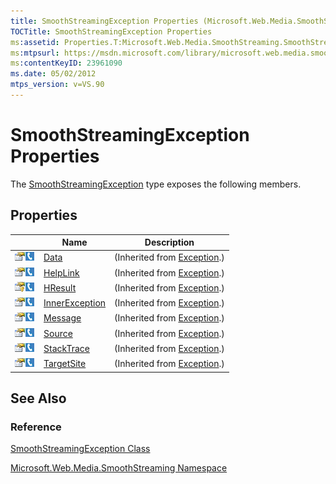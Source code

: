 ```yaml
---
title: SmoothStreamingException Properties (Microsoft.Web.Media.SmoothStreaming)
TOCTitle: SmoothStreamingException Properties
ms:assetid: Properties.T:Microsoft.Web.Media.SmoothStreaming.SmoothStreamingException
ms:mtpsurl: https://msdn.microsoft.com/library/microsoft.web.media.smoothstreaming.smoothstreamingexception_properties(v=VS.90)
ms:contentKeyID: 23961090
ms.date: 05/02/2012
mtps_version: v=VS.90
---
```


# SmoothStreamingException Properties

The [SmoothStreamingException](smoothstreamingexception-class-microsoft-web-media-smoothstreaming_1.md) type exposes the following members.

## Properties

||Name|Description|
|--- |--- |--- |
|![Public property](images/Ff728140.pubproperty(en-us,VS.90).gif "Public property")![Supported by Silverlight for Windows Phone](images/Ff728140.slMobile(en-us,VS.90).gif "Supported by Silverlight for Windows Phone")|[Data](https://msdn.microsoft.com/library/2wyfbc48)|(Inherited from [Exception](https://msdn.microsoft.com/library/c18k6c59).)|
|![Public property](images/Ff728140.pubproperty(en-us,VS.90).gif "Public property")![Supported by Silverlight for Windows Phone](images/Ff728140.slMobile(en-us,VS.90).gif "Supported by Silverlight for Windows Phone")|[HelpLink](https://msdn.microsoft.com/library/71tawy4s)|(Inherited from [Exception](https://msdn.microsoft.com/library/c18k6c59).)|
|![Protected property](images/Ee532670.protproperty(en-us,VS.90).gif "Protected property")![Supported by Silverlight for Windows Phone](images/Ff728140.slMobile(en-us,VS.90).gif "Supported by Silverlight for Windows Phone")|[HResult](https://msdn.microsoft.com/library/sh5cw61c)|(Inherited from [Exception](https://msdn.microsoft.com/library/c18k6c59).)|
|![Public property](images/Ff728140.pubproperty(en-us,VS.90).gif "Public property")![Supported by Silverlight for Windows Phone](images/Ff728140.slMobile(en-us,VS.90).gif "Supported by Silverlight for Windows Phone")|[InnerException](https://msdn.microsoft.com/library/902sca80)|(Inherited from [Exception](https://msdn.microsoft.com/library/c18k6c59).)|
|![Public property](images/Ff728140.pubproperty(en-us,VS.90).gif "Public property")![Supported by Silverlight for Windows Phone](images/Ff728140.slMobile(en-us,VS.90).gif "Supported by Silverlight for Windows Phone")|[Message](https://msdn.microsoft.com/library/9btwf6wk)|(Inherited from [Exception](https://msdn.microsoft.com/library/c18k6c59).)|
|![Public property](images/Ff728140.pubproperty(en-us,VS.90).gif "Public property")![Supported by Silverlight for Windows Phone](images/Ff728140.slMobile(en-us,VS.90).gif "Supported by Silverlight for Windows Phone")|[Source](https://msdn.microsoft.com/library/85weac5w)|(Inherited from [Exception](https://msdn.microsoft.com/library/c18k6c59).)|
|![Public property](images/Ff728140.pubproperty(en-us,VS.90).gif "Public property")![Supported by Silverlight for Windows Phone](images/Ff728140.slMobile(en-us,VS.90).gif "Supported by Silverlight for Windows Phone")|[StackTrace](https://msdn.microsoft.com/library/dxzhy005)|(Inherited from [Exception](https://msdn.microsoft.com/library/c18k6c59).)|
|![Public property](images/Ff728140.pubproperty(en-us,VS.90).gif "Public property")![Supported by Silverlight for Windows Phone](images/Ff728140.slMobile(en-us,VS.90).gif "Supported by Silverlight for Windows Phone")|[TargetSite](https://msdn.microsoft.com/library/2wchw354)|(Inherited from [Exception](https://msdn.microsoft.com/library/c18k6c59).)|


## See Also

### Reference

[SmoothStreamingException Class](smoothstreamingexception-class-microsoft-web-media-smoothstreaming_1.md)

[Microsoft.Web.Media.SmoothStreaming Namespace](microsoft-web-media-smoothstreaming-namespace_1.md)

